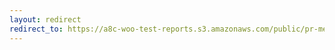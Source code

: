 ```yaml
---
layout: redirect
redirect_to: https://a8c-woo-test-reports.s3.amazonaws.com/public/pr-merge/37576/api/index.html
---
```

